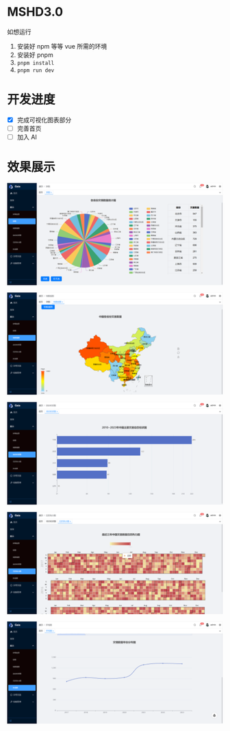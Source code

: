 # MSHD3.0

如想运行

1. 安装好 npm 等等 vue 所需的环境
2. 安装好 pnpm
3. `pnpm install`
4. `pnpm run dev`

# 开发进度

- [x] 完成可视化图表部分
- [ ] 完善首页
- [ ] 加入 AI

# 效果展示

![](./img/饼图.png)

![](./img/地图视图.png)

![](./img/动态柱状.png)

![](./img/日历热力图.png)

![](./img/折线图2.png)
